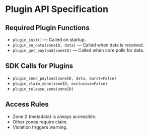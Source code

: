 # Plugin API Specification

## Required Plugin Functions

- `plugin_init()` — Called on startup.
- `plugin_on_data(zoneID, data)` — Called when data is received.
- `plugin_get_payload(zoneID)` — Called when core polls for data.

## SDK Calls for Plugins

- `plugin_send_payload(zoneID, data, burst=False)`
- `plugin_claim_zone(zoneID, exclusive=False)`
- `plugin_release_zone(zoneID)`

## Access Rules

- Zone 0 (metadata) is always accessible.
- Other zones require claim.
- Violation triggers warning.

